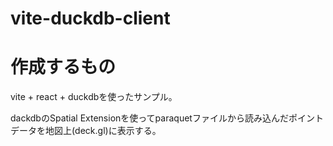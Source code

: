 # vite-duckdb-client

# 作成するもの
vite + react + duckdbを使ったサンプル。

dackdbのSpatial Extensionを使ってparaquetファイルから読み込んだポイントデータを地図上(deck.gl)に表示する。
